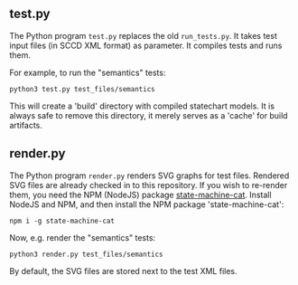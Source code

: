 ## test.py

The Python program `test.py` replaces the old `run_tests.py`. It takes test input files (in SCCD XML format) as parameter. It compiles tests and runs them.

For example, to run the "semantics" tests:
```
python3 test.py test_files/semantics
```
This will create a 'build' directory with compiled statechart models. It is always safe to remove this directory, it merely serves as a 'cache' for build artifacts.

## render.py

The Python program `render.py` renders SVG graphs for test files. Rendered SVG files are already checked in to this repository. If you wish to re-render them, you need the NPM (NodeJS) package [state-machine-cat](https://github.com/sverweij/state-machine-cat/). Install NodeJS and NPM, and then install the NPM package 'state-machine-cat':
```
npm i -g state-machine-cat
```
Now, e.g. render the "semantics" tests:
```
python3 render.py test_files/semantics
```
By default, the SVG files are stored next to the test XML files.
